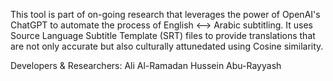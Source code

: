 This tool is part of on-going research that leverages the power of OpenAI's ChatGPT to automate the process of English <--> Arabic subtitling. 
It uses Source Language Subtitle Template (SRT) files to provide translations that are not only accurate but also culturally attunedated using Cosine similarity.

Developers & Researchers:
Ali Al-Ramadan
Hussein Abu-Rayyash
